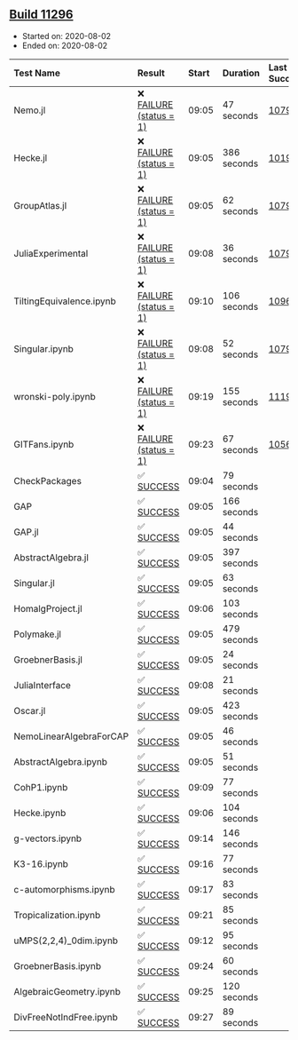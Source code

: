 ## [Build 11296](https://oscarci.mathematik.uni-kl.de/job/oscar/11296/)

* Started on: 2020-08-02
* Ended on: 2020-08-02

| Test Name    | Result | Start | Duration | Last Success | First Failure |
|:-------------|:-------|:------|:---------|:-------------|:--------------|
| Nemo.jl | ❌ [FAILURE (status = 1)](https://oscarci.mathematik.uni-kl.de/job/oscar/11296/artifact/logs/build-11296/Nemo.jl.log) | 09:05 | 47 seconds | [10790](https://oscarci.mathematik.uni-kl.de/job/oscar/10790/) | [10791](https://oscarci.mathematik.uni-kl.de/job/oscar/10791/) |
| Hecke.jl | ❌ [FAILURE (status = 1)](https://oscarci.mathematik.uni-kl.de/job/oscar/11296/artifact/logs/build-11296/Hecke.jl.log) | 09:05 | 386 seconds | [10197](https://oscarci.mathematik.uni-kl.de/job/oscar/10197/) | [10198](https://oscarci.mathematik.uni-kl.de/job/oscar/10198/) |
| GroupAtlas.jl | ❌ [FAILURE (status = 1)](https://oscarci.mathematik.uni-kl.de/job/oscar/11296/artifact/logs/build-11296/GroupAtlas.jl.log) | 09:05 | 62 seconds | [10790](https://oscarci.mathematik.uni-kl.de/job/oscar/10790/) | [10791](https://oscarci.mathematik.uni-kl.de/job/oscar/10791/) |
| JuliaExperimental | ❌ [FAILURE (status = 1)](https://oscarci.mathematik.uni-kl.de/job/oscar/11296/artifact/logs/build-11296/JuliaExperimental.log) | 09:08 | 36 seconds | [10790](https://oscarci.mathematik.uni-kl.de/job/oscar/10790/) | [10791](https://oscarci.mathematik.uni-kl.de/job/oscar/10791/) |
| TiltingEquivalence.ipynb | ❌ [FAILURE (status = 1)](https://oscarci.mathematik.uni-kl.de/job/oscar/11296/artifact/logs/build-11296/TiltingEquivalence.ipynb.log) | 09:10 | 106 seconds | [10962](https://oscarci.mathematik.uni-kl.de/job/oscar/10962/) | [10963](https://oscarci.mathematik.uni-kl.de/job/oscar/10963/) |
| Singular.ipynb | ❌ [FAILURE (status = 1)](https://oscarci.mathematik.uni-kl.de/job/oscar/11296/artifact/logs/build-11296/Singular.ipynb.log) | 09:08 | 52 seconds | [10790](https://oscarci.mathematik.uni-kl.de/job/oscar/10790/) | [10791](https://oscarci.mathematik.uni-kl.de/job/oscar/10791/) |
| wronski-poly.ipynb | ❌ [FAILURE (status = 1)](https://oscarci.mathematik.uni-kl.de/job/oscar/11296/artifact/logs/build-11296/wronski-poly.ipynb.log) | 09:19 | 155 seconds | [11192](https://oscarci.mathematik.uni-kl.de/job/oscar/11192/) | [11193](https://oscarci.mathematik.uni-kl.de/job/oscar/11193/) |
| GITFans.ipynb | ❌ [FAILURE (status = 1)](https://oscarci.mathematik.uni-kl.de/job/oscar/11296/artifact/logs/build-11296/GITFans.ipynb.log) | 09:23 | 67 seconds | [10566](https://oscarci.mathematik.uni-kl.de/job/oscar/10566/) | [10567](https://oscarci.mathematik.uni-kl.de/job/oscar/10567/) |
| CheckPackages | ✅ [SUCCESS](https://oscarci.mathematik.uni-kl.de/job/oscar/11296/artifact/logs/build-11296/CheckPackages.log) | 09:04 | 79 seconds |  |  |
| GAP | ✅ [SUCCESS](https://oscarci.mathematik.uni-kl.de/job/oscar/11296/artifact/logs/build-11296/GAP.log) | 09:05 | 166 seconds |  |  |
| GAP.jl | ✅ [SUCCESS](https://oscarci.mathematik.uni-kl.de/job/oscar/11296/artifact/logs/build-11296/GAP.jl.log) | 09:05 | 44 seconds |  |  |
| AbstractAlgebra.jl | ✅ [SUCCESS](https://oscarci.mathematik.uni-kl.de/job/oscar/11296/artifact/logs/build-11296/AbstractAlgebra.jl.log) | 09:05 | 397 seconds |  |  |
| Singular.jl | ✅ [SUCCESS](https://oscarci.mathematik.uni-kl.de/job/oscar/11296/artifact/logs/build-11296/Singular.jl.log) | 09:05 | 63 seconds |  |  |
| HomalgProject.jl | ✅ [SUCCESS](https://oscarci.mathematik.uni-kl.de/job/oscar/11296/artifact/logs/build-11296/HomalgProject.jl.log) | 09:06 | 103 seconds |  |  |
| Polymake.jl | ✅ [SUCCESS](https://oscarci.mathematik.uni-kl.de/job/oscar/11296/artifact/logs/build-11296/Polymake.jl.log) | 09:05 | 479 seconds |  |  |
| GroebnerBasis.jl | ✅ [SUCCESS](https://oscarci.mathematik.uni-kl.de/job/oscar/11296/artifact/logs/build-11296/GroebnerBasis.jl.log) | 09:05 | 24 seconds |  |  |
| JuliaInterface | ✅ [SUCCESS](https://oscarci.mathematik.uni-kl.de/job/oscar/11296/artifact/logs/build-11296/JuliaInterface.log) | 09:08 | 21 seconds |  |  |
| Oscar.jl | ✅ [SUCCESS](https://oscarci.mathematik.uni-kl.de/job/oscar/11296/artifact/logs/build-11296/Oscar.jl.log) | 09:05 | 423 seconds |  |  |
| NemoLinearAlgebraForCAP | ✅ [SUCCESS](https://oscarci.mathematik.uni-kl.de/job/oscar/11296/artifact/logs/build-11296/NemoLinearAlgebraForCAP.log) | 09:05 | 46 seconds |  |  |
| AbstractAlgebra.ipynb | ✅ [SUCCESS](https://oscarci.mathematik.uni-kl.de/job/oscar/11296/artifact/logs/build-11296/AbstractAlgebra.ipynb.log) | 09:05 | 51 seconds |  |  |
| CohP1.ipynb | ✅ [SUCCESS](https://oscarci.mathematik.uni-kl.de/job/oscar/11296/artifact/logs/build-11296/CohP1.ipynb.log) | 09:09 | 77 seconds |  |  |
| Hecke.ipynb | ✅ [SUCCESS](https://oscarci.mathematik.uni-kl.de/job/oscar/11296/artifact/logs/build-11296/Hecke.ipynb.log) | 09:06 | 104 seconds |  |  |
| g-vectors.ipynb | ✅ [SUCCESS](https://oscarci.mathematik.uni-kl.de/job/oscar/11296/artifact/logs/build-11296/g-vectors.ipynb.log) | 09:14 | 146 seconds |  |  |
| K3-16.ipynb | ✅ [SUCCESS](https://oscarci.mathematik.uni-kl.de/job/oscar/11296/artifact/logs/build-11296/K3-16.ipynb.log) | 09:16 | 77 seconds |  |  |
| c-automorphisms.ipynb | ✅ [SUCCESS](https://oscarci.mathematik.uni-kl.de/job/oscar/11296/artifact/logs/build-11296/c-automorphisms.ipynb.log) | 09:17 | 83 seconds |  |  |
| Tropicalization.ipynb | ✅ [SUCCESS](https://oscarci.mathematik.uni-kl.de/job/oscar/11296/artifact/logs/build-11296/Tropicalization.ipynb.log) | 09:21 | 85 seconds |  |  |
| uMPS(2,2,4)_0dim.ipynb | ✅ [SUCCESS](https://oscarci.mathematik.uni-kl.de/job/oscar/11296/artifact/logs/build-11296/uMPS-2-2-4-_0dim.ipynb.log) | 09:12 | 95 seconds |  |  |
| GroebnerBasis.ipynb | ✅ [SUCCESS](https://oscarci.mathematik.uni-kl.de/job/oscar/11296/artifact/logs/build-11296/GroebnerBasis.ipynb.log) | 09:24 | 60 seconds |  |  |
| AlgebraicGeometry.ipynb | ✅ [SUCCESS](https://oscarci.mathematik.uni-kl.de/job/oscar/11296/artifact/logs/build-11296/AlgebraicGeometry.ipynb.log) | 09:25 | 120 seconds |  |  |
| DivFreeNotIndFree.ipynb | ✅ [SUCCESS](https://oscarci.mathematik.uni-kl.de/job/oscar/11296/artifact/logs/build-11296/DivFreeNotIndFree.ipynb.log) | 09:27 | 89 seconds |  |  |
